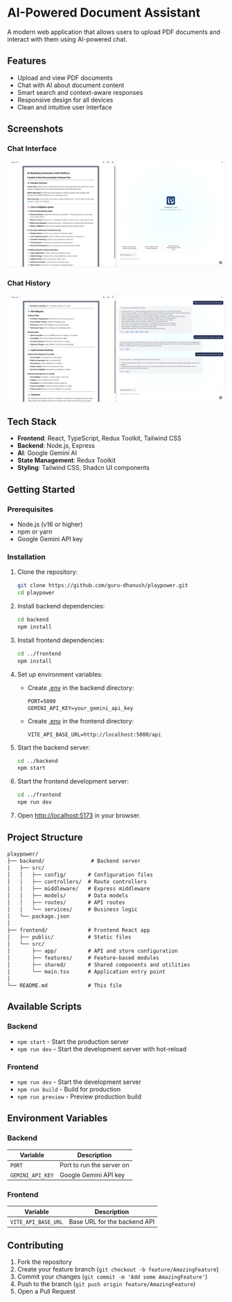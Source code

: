 # AI-Powered Document Assistant

A modern web application that allows users to upload PDF documents and interact with them using AI-powered chat.

## Features

- Upload and view PDF documents
- Chat with AI about document content
- Smart search and context-aware responses
- Responsive design for all devices
- Clean and intuitive user interface

## Screenshots

### Chat Interface
![Chat Interface](./chatInterface.png)

### Chat History
![Chat History](./chatHistory.png)

## Tech Stack

- **Frontend**: React, TypeScript, Redux Toolkit, Tailwind CSS
- **Backend**: Node.js, Express
- **AI**: Google Gemini AI
- **State Management**: Redux Toolkit
- **Styling**: Tailwind CSS, Shadcn UI components

## Getting Started

### Prerequisites

- Node.js (v16 or higher)
- npm or yarn
- Google Gemini API key

### Installation

1. Clone the repository:
   ```bash
   git clone https://github.com/guru-dhanush/playpower.git
   cd playpower
   ```

2. Install backend dependencies:
   ```bash
   cd backend
   npm install
   ```

3. Install frontend dependencies:
   ```bash
   cd ../frontend
   npm install
   ```

4. Set up environment variables:
   - Create [.env](cci:7://file:///c:/Users/admin/Desktop/Interview%20Preparation%20Resources/frontend/assessment/playpower/frontend/.env:0:0-0:0) in the backend directory:
     ```
     PORT=5000
     GEMINI_API_KEY=your_gemini_api_key
     ```
   - Create [.env](cci:7://file:///c:/Users/admin/Desktop/Interview%20Preparation%20Resources/frontend/assessment/playpower/frontend/.env:0:0-0:0) in the frontend directory:
     ```
     VITE_API_BASE_URL=http://localhost:5000/api
     ```

5. Start the backend server:
   ```bash
   cd ../backend
   npm start
   ```

6. Start the frontend development server:
   ```bash
   cd ../frontend
   npm run dev
   ```

7. Open [http://localhost:5173](http://localhost:5173) in your browser.

## Project Structure

```
playpower/
├── backend/               # Backend server
│   ├── src/
│   │   ├── config/       # Configuration files
│   │   ├── controllers/  # Route controllers
│   │   ├── middleware/   # Express middleware
│   │   ├── models/       # Data models
│   │   ├── routes/       # API routes
│   │   └── services/     # Business logic
│   └── package.json
│
├── frontend/             # Frontend React app
│   ├── public/           # Static files
│   └── src/
│       ├── app/          # API and store configuration
│       ├── features/     # Feature-based modules
│       ├── shared/       # Shared components and utilities
│       └── main.tsx      # Application entry point
│
└── README.md             # This file
```

## Available Scripts

### Backend
- `npm start` - Start the production server
- `npm run dev` - Start the development server with hot-reload

### Frontend
- `npm run dev` - Start the development server
- `npm run build` - Build for production
- `npm run preview` - Preview production build

## Environment Variables

### Backend
| Variable | Description |
|----------|-------------|
| `PORT` | Port to run the server on |
| `GEMINI_API_KEY` | Google Gemini API key |

### Frontend
| Variable | Description |
|----------|-------------|
| `VITE_API_BASE_URL` | Base URL for the backend API |

## Contributing

1. Fork the repository
2. Create your feature branch (`git checkout -b feature/AmazingFeature`)
3. Commit your changes (`git commit -m 'Add some AmazingFeature'`)
4. Push to the branch (`git push origin feature/AmazingFeature`)
5. Open a Pull Request


```

